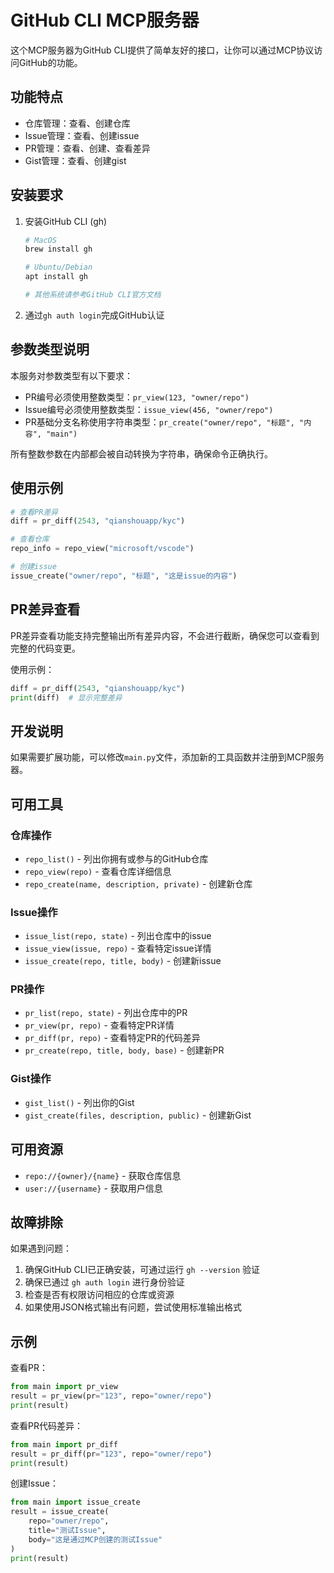 # GitHub CLI MCP服务器

这个MCP服务器为GitHub CLI提供了简单友好的接口，让你可以通过MCP协议访问GitHub的功能。

## 功能特点

- 仓库管理：查看、创建仓库
- Issue管理：查看、创建issue
- PR管理：查看、创建、查看差异
- Gist管理：查看、创建gist

## 安装要求

1. 安装GitHub CLI (gh)
   ```bash
   # MacOS
   brew install gh
   
   # Ubuntu/Debian
   apt install gh
   
   # 其他系统请参考GitHub CLI官方文档
   ```

2. 通过`gh auth login`完成GitHub认证

## 参数类型说明

本服务对参数类型有以下要求：

- PR编号必须使用整数类型：`pr_view(123, "owner/repo")`
- Issue编号必须使用整数类型：`issue_view(456, "owner/repo")`
- PR基础分支名称使用字符串类型：`pr_create("owner/repo", "标题", "内容", "main")`

所有整数参数在内部都会被自动转换为字符串，确保命令正确执行。

## 使用示例

```python
# 查看PR差异
diff = pr_diff(2543, "qianshouapp/kyc")

# 查看仓库
repo_info = repo_view("microsoft/vscode")

# 创建issue
issue_create("owner/repo", "标题", "这是issue的内容")
```

## PR差异查看

PR差异查看功能支持完整输出所有差异内容，不会进行截断，确保您可以查看到完整的代码变更。

使用示例：
```python
diff = pr_diff(2543, "qianshouapp/kyc")
print(diff)  # 显示完整差异
```

## 开发说明

如果需要扩展功能，可以修改`main.py`文件，添加新的工具函数并注册到MCP服务器。

## 可用工具

### 仓库操作

- `repo_list()` - 列出你拥有或参与的GitHub仓库
- `repo_view(repo)` - 查看仓库详细信息
- `repo_create(name, description, private)` - 创建新仓库

### Issue操作

- `issue_list(repo, state)` - 列出仓库中的issue
- `issue_view(issue, repo)` - 查看特定issue详情
- `issue_create(repo, title, body)` - 创建新issue

### PR操作

- `pr_list(repo, state)` - 列出仓库中的PR
- `pr_view(pr, repo)` - 查看特定PR详情
- `pr_diff(pr, repo)` - 查看特定PR的代码差异
- `pr_create(repo, title, body, base)` - 创建新PR

### Gist操作

- `gist_list()` - 列出你的Gist
- `gist_create(files, description, public)` - 创建新Gist

## 可用资源

- `repo://{owner}/{name}` - 获取仓库信息
- `user://{username}` - 获取用户信息

## 故障排除

如果遇到问题：

1. 确保GitHub CLI已正确安装，可通过运行 `gh --version` 验证
2. 确保已通过 `gh auth login` 进行身份验证
3. 检查是否有权限访问相应的仓库或资源
4. 如果使用JSON格式输出有问题，尝试使用标准输出格式

## 示例

查看PR：
```python
from main import pr_view
result = pr_view(pr="123", repo="owner/repo")
print(result)
```

查看PR代码差异：
```python
from main import pr_diff
result = pr_diff(pr="123", repo="owner/repo")
print(result)
```

创建Issue：
```python
from main import issue_create
result = issue_create(
    repo="owner/repo",
    title="测试Issue",
    body="这是通过MCP创建的测试Issue"
)
print(result)
```
